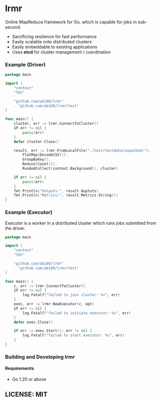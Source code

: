 lrmr
========

Online MapReduce framework for Go, which is capable for jobs in sub-second.

 * Sacrificing resilience for fast performance
 * Easily scalable onto distributed clusters
 * Easily embeddable to existing applications
 * Uses **etcd** for cluster management / coordination

### Example (Driver)

```go
package main

import (
	"context"
	"fmt"

	"github.com/ab180/lrmr"
	. "github.com/ab180/lrmr/test"
)

func main() {
	cluster, err := lrmr.ConnectToCluster()
	if err != nil {
		panic(err)
	}
	defer cluster.Close()

	result, err := lrmr.FromLocalFile("./test/testdata/unpacked/").
		FlatMap(DecodeCSV()).
		GroupByKey().
		Reduce(Count()).
		RunAndCollect(context.Background(), cluster)

	if err != nil {
		panic(err)
	}
	fmt.Println("Outputs:", result.Ouptuts)
	fmt.Println("Metrics:", result.Metrics.String())
}
```

### Example (Executor)

Executor is a worker in a distributed cluster which runs jobs submitted from the driver.

```go
package main

import (
	"context"
	"fmt"

	"github.com/ab180/lrmr"
	. "github.com/ab180/lrmr/test"
)

func main() {
	c, err := lrmr.ConnectToCluster()
	if err != nil {
		log.Fatalf("failed to join cluster: %v", err)
	}
	exec, err := lrmr.NewExecutor(c, opt)
	if err != nil {
		log.Fatalf("failed to initiate executor: %v", err)
	}
	defer exec.Close()

	if err := exec.Start(); err != nil {
		log.Fatalf("failed to start executor: %v", err)
	}
}
```

### Building and Developing lrmr

#### Requirements

 * Go 1.20 or above


## LICENSE: MIT
